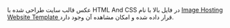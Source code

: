 عکس قالب سایت طراحی شده با HTML And CSS در فایل بالا با نام [Image Hosting Website Template ]([h](https://github.com/sadeghji1998/Hosting-Web-Design-Project/blob/master/Image%20Hosting%20Website%20Template.png)) قرار داده شده و امکان مشاهده آن وجود دارد.





